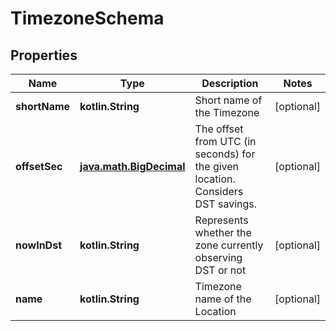 
# TimezoneSchema

## Properties
Name | Type | Description | Notes
------------ | ------------- | ------------- | -------------
**shortName** | **kotlin.String** | Short name of the Timezone |  [optional]
**offsetSec** | [**java.math.BigDecimal**](java.math.BigDecimal.md) | The offset from UTC (in seconds) for the given location. Considers DST savings. |  [optional]
**nowInDst** | **kotlin.String** | Represents whether the zone currently observing DST or not |  [optional]
**name** | **kotlin.String** | Timezone name of the Location |  [optional]



